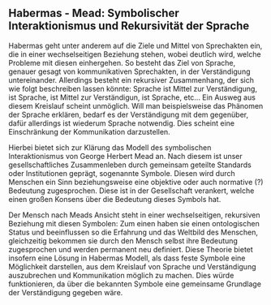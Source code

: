 ## Habermas - Mead: Symbolischer Interaktionismus und Rekursivität der Sprache

Habermas geht unter anderem auf die Ziele und Mittel von Sprechakten ein, die in einer wechselseitigen Beziehung stehen, wobei deutlich wird, welche Probleme mit diesen einhergehen.
So besteht das Ziel von Sprache, genauer gesagt von kommunikativen Sprechakten, in der Verständigung untereinander.
Allerdings besteht ein rekursiver Zusammenhang, der sich wie folgt beschreiben lassen könnte: Sprache ist Mittel zur Verständigung, ist Sprache, ist Mittel zur Verständigun, ist Sprache, etc...
Ein Ausweg aus diesem Kreislauf scheint unmöglich.
Will man beispielsweise das Phänomen der Sprache erklären, bedarf es der Verständigung mit dem gegenüber, dafür allerdings ist wiederum Sprache notwendig.
Dies scheint eine Einschränkung der Kommunikation darzustellen.

Hierbei bietet sich zur Klärung das Modell des symbolischen Interaktionismus von George Herbert Mead an.
Nach diesem ist unser gesellschaftliches Zusammenleben durch gemeinsam geteilte Standards oder Institutionen geprägt, sogenannte Symbole.
Diesen wird durch Menschen ein Sinn beziehungsweise eine objektive oder auch normative (?) Bedeutung zugesprochen.
Diese ist in der Gesellschaft verankert, welche einen großen Konsens über die Bedeutung dieses Symbols hat.

Der Mensch nach Meads Ansicht steht in einer wechselseitigen, rekursiven Beziehung mit diesen Symbolen:
Zum einen haben sie einen ontologischen Status und beeinflussen so die Erfahrung und das Weltbild des Menschen, gleichzeitig bekommen sie durch den Mensch selbst ihre Bedeutung zugesprochen und werden permanent neu definiert.
Diese Theorie bietet insofern eine Lösung in Habermas Modell, als dass feste Symbole eine Möglichkeit darstellen, aus dem Kreislauf von Sprache und Verständigung auszubrechen und Kommunikation möglich zu machen.
Dies würde funktionieren, da über die bekannten Symbole eine gemeinsame Grundlage der Verständigung gegeben wäre.
